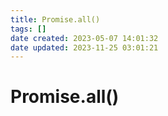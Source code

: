 ```yaml
---
title: Promise.all()
tags: []
date created: 2023-05-07 14:01:32
date updated: 2023-11-25 03:01:21
---
```


# Promise.all()
